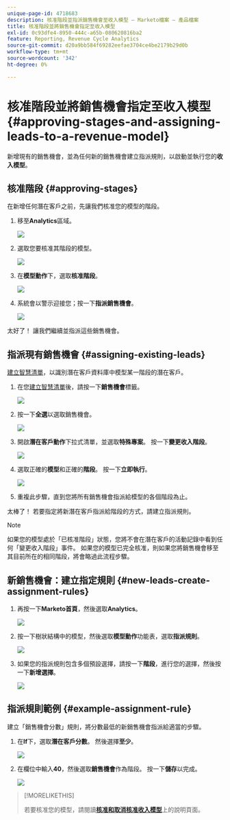 ```yaml
---
unique-page-id: 4718683
description: 核准階段並指派銷售機會至收入模型 — Marketo檔案 — 產品檔案
title: 核准階段並將銷售機會指定至收入模型
exl-id: 0c93dfe4-8950-444c-a65b-080620816ba2
feature: Reporting, Revenue Cycle Analytics
source-git-commit: d20a9bb584f69282eefae3704ce4be2179b29d0b
workflow-type: tm+mt
source-wordcount: '342'
ht-degree: 0%

---
```


# 核准階段並將銷售機會指定至收入模型 {#approving-stages-and-assigning-leads-to-a-revenue-model}

新增現有的銷售機會，並為任何新的銷售機會建立指派規則，以啟動並執行您的&#x200B;**收入模型**。

## 核准階段 {#approving-stages}

在新增任何潛在客戶之前，先讓我們核准您的模型的階段。

1. 移至&#x200B;**Analytics**&#x200B;區域。

   ![](assets/image2015-4-28-17-3a8-3a8.png)

1. 選取您要核准其階段的模型。

   ![](assets/image2015-4-28-17-3a10-3a3.png)

1. 在&#x200B;**模型動作**&#x200B;下，選取&#x200B;**核准階段**。

   ![](assets/image2015-4-28-17-3a12-3a37.png)

1. 系統會以警示迎接您；按一下&#x200B;**指派銷售機會**。

   ![](assets/image2015-4-28-17-3a5-3a39.png)

太好了！ 讓我們繼續並指派這些銷售機會。

## 指派現有銷售機會 {#assigning-existing-leads}

[建立智慧清單](/help/marketo/product-docs/core-marketo-concepts/smart-lists-and-static-lists/creating-a-smart-list/create-a-smart-list.md)，以識別潛在客戶資料庫中模型某一階段的潛在客戶。

1. 在您[建立智慧清單](/help/marketo/product-docs/core-marketo-concepts/smart-lists-and-static-lists/creating-a-smart-list/create-a-smart-list.md)後，請按一下&#x200B;**銷售機會**&#x200B;標籤。

   ![](assets/image2015-4-29-11-3a37-3a30.png)

1. 按一下&#x200B;**全選**&#x200B;以選取銷售機會。

   ![](assets/image2015-4-29-11-3a39-3a39.png)

1. 開啟&#x200B;**潛在客戶動作**&#x200B;下拉式清單，並選取&#x200B;**特殊專案**。 按一下&#x200B;**變更收入階段**。

   ![](assets/image2015-4-29-11-3a40-3a38.png)

1. 選取正確的&#x200B;**模型**&#x200B;和正確的&#x200B;**階段**。 按一下&#x200B;**立即執行**。

   ![](assets/image2015-4-29-11-3a43-3a41.png)

1. 重複此步驟，直到您將所有銷售機會指派給模型的各個階段為止。

太棒了！ 若要指定將新潛在客戶指派給階段的方式，請建立指派規則。

>[!NOTE]
>
>如果您的模型處於「已核准階段」狀態，您將不會在潛在客戶的活動記錄中看到任何「變更收入階段」事件。 如果您的模型已完全核准，則如果您將銷售機會移至其目前所在的相同階段，將會略過此流程步驟。

## 新銷售機會：建立指定規則  {#new-leads-create-assignment-rules}

1. 再按一下&#x200B;**Marketo首頁**，然後選取&#x200B;**Analytics**。

   ![](assets/image2015-4-28-17-3a8-3a8.png)

1. 按一下樹狀結構中的模型，然後選取&#x200B;**模型動作**&#x200B;功能表，選取&#x200B;**指派規則**。

   ![](assets/image2015-4-29-11-3a52-3a17.png)

1. 如果您的指派規則包含多個預設選擇，請按一下&#x200B;**階段**，進行您的選擇，然後按一下&#x200B;**新增選擇**。

   ![](assets/image2015-4-29-12-3a5-3a46.png)

## 指派規則範例 {#example-assignment-rule}

建立「銷售機會分數」規則，將分數最低的新銷售機會指派給適當的步驟。

1. 在&#x200B;**If**&#x200B;下，選取&#x200B;**潛在客戶分數**。 然後選擇&#x200B;**至少**。

   ![](assets/image2015-4-29-13-3a27-3a8.png)

1. 在欄位中輸入&#x200B;**40**，然後選取&#x200B;**銷售機會**&#x200B;作為階段。 按一下&#x200B;**儲存**&#x200B;以完成。

   ![](assets/image2015-4-29-14-3a4-3a23.png)

>[!MORELIKETHIS]
>
>若要核准您的模型，請閱讀&#x200B;**[核准和取消核准收入模型](/help/marketo/product-docs/reporting/revenue-cycle-analytics/revenue-cycle-models/approve-unapprove-a-revenue-model.md)**&#x200B;上的說明頁面。

